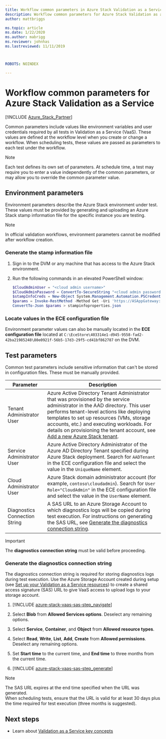 ```yaml
---
title: Workflow common parameters in Azure Stack Validation as a Service| Microsoft Docs
description: Workflow common parameters for Azure Stack Validation as a Service
author: mattbriggs

ms.topic: article
ms.date: 1/22/2020
ms.author: mabrigg
ms.reviewer: johnhas
ms.lastreviewed: 11/11/2019



ROBOTS: NOINDEX

---
```


# Workflow common parameters for Azure Stack Validation as a Service

[!INCLUDE [Azure_Stack_Partner](./includes/azure-stack-partner-appliesto.md)]

Common parameters include values like environment variables and user credentials required by all tests in Validation as a Service (VaaS). These values are defined at the workflow level when you create or change a workflow. When scheduling tests, these values are passed as parameters to each test under the workflow.

> [!NOTE]
> Each test defines its own set of parameters. At schedule time, a test may require you to enter a value independently of the common parameters, or may allow you to override the common parameter value.

## Environment parameters

Environment parameters describe the Azure Stack environment under test. These values must be provided by generating and uploading an Azure Stack stamp information file for the specific instance you are testing.

> [!NOTE]
> In official validation workflows, environment parameters cannot be modified after workflow creation.

### Generate the stamp information file

1. Sign in to the DVM or any machine that has access to the Azure Stack environment.
2. Run the following commands in an elevated PowerShell window:

    ```powershell  
    $CloudAdminUser = "<cloud admin username>"
    $CloudAdminPassword = ConvertTo-SecureString "<cloud admin password>" -AsPlainText -Force
    $stampInfoCreds = New-Object System.Management.Automation.PSCredential($CloudAdminUser, $CloudAdminPassword)
    $params = Invoke-RestMethod -Method Get -Uri 'https://ASAppGateway:4443/ServiceTypeId/4dde37cc-6ee0-4d75-9444-7061e156507f/CloudDefinition/GetStampInformation' -Credential $stampInfoCreds
    ConvertTo-Json $params > stampinfoproperties.json
    ```

### Locate values in the ECE configuration file

Environment parameter values can also be manually located in the **ECE configuration file** located at `C:\EceStore\403314e1-d945-9558-fad2-42ba21985248\80e0921f-56b5-17d3-29f5-cd41bf862787` on the DVM.

## Test parameters

Common test parameters include sensitive information that can't be stored in configuration files. These must be manually provided.

Parameter    | Description
-------------|-----------------
Tenant Administrator User                            | Azure Active Directory Tenant Administrator that was provisioned by the service administrator in the AAD directory. This user performs tenant-level actions like deploying templates to set up resources (VMs, storage accounts, etc.) and executing workloads. For details on provisioning the tenant account, see [Add a new Azure Stack tenant](../operator/azure-stack-add-new-user-aad.md).
Service Administrator User             | Azure Active Directory Administrator of the Azure AD Directory Tenant specified during Azure Stack deployment. Search for `AADTenant` in the ECE configuration file and select the value in the `UniqueName` element.
Cloud Administrator User               | Azure Stack domain administrator account (for example, `contoso\cloudadmin`). Search for `User Role="CloudAdmin"` in the ECE configuration file and select the value in the `UserName` element.
Diagnostics Connection String          | A SAS URL to an Azure Storage Account to which diagnostics logs will be copied during test execution. For instructions on generating the SAS URL, see [Generate the diagnostics connection string](#generate-the-diagnostics-connection-string). |

> [!IMPORTANT]
> The **diagnostics connection string** must be valid before proceeding.

### Generate the diagnostics connection string

The diagnostics connection string is required for storing diagnostics logs during test execution. Use the Azure Storage Account created during setup (see [Set up your Validation as a Service resources](azure-stack-vaas-set-up-resources.md)) to create a shared access signature (SAS) URL to give VaaS access to upload logs to your storage account.

1. [!INCLUDE [azure-stack-vaas-sas-step_navigate](includes/azure-stack-vaas-sas-step_navigate.md)]

1. Select **Blob** from **Allowed Services options**. Deselect any remaining options.

1. Select **Service**, **Container**, and **Object** from **Allowed resource types**.

1. Select **Read**, **Write**, **List**, **Add**, **Create** from **Allowed permissions**. Deselect any remaining options.

1. Set **Start time** to the current time, and **End time** to three months from the current time.

1. [!INCLUDE [azure-stack-vaas-sas-step_generate](includes/azure-stack-vaas-sas-step_generate.md)]

> [!NOTE]  
> The SAS URL expires at the end time specified when the URL was generated.  
When scheduling tests, ensure that the URL is valid for at least 30 days plus the time required for test execution (three months is suggested).

## Next steps

- Learn about [Validation as a Service key concepts](azure-stack-vaas-key-concepts.md)